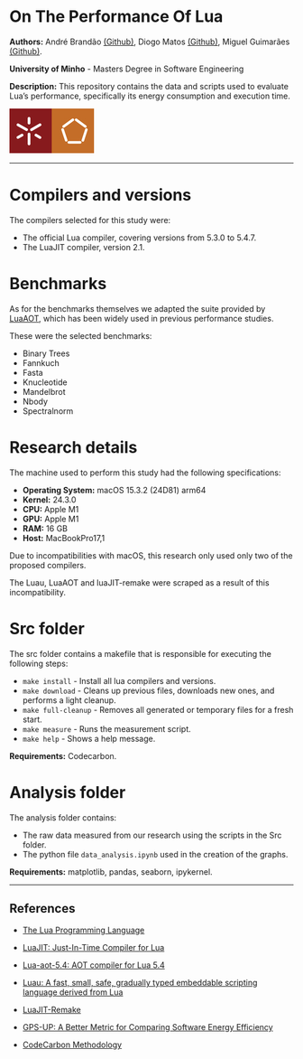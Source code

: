 # On The Performance Of Lua

**Authors:** André Brandão [(Github)](https://github.com/brandao07), Diogo Matos [(Github)](https://github.com/diogogmatos), Miguel Guimarães [(Github)](https://github.com/miguel-amg).

**University of Minho** - Masters Degree in Software Engineering

**Description:** This repository contains the data and scripts used to evaluate Lua’s performance, specifically its energy consumption and execution time.

![Logo](assets/uminho.jpg)

***

# Compilers and versions
The compilers selected for this study were:

- The official Lua compiler, covering versions from 5.3.0 to 5.4.7.
- The LuaJIT compiler, version 2.1.

# Benchmarks
As for the benchmarks themselves we adapted the suite provided by [LuaAOT](https://github.com/hugomg/lua-aot-5.4), which has been widely used in previous performance studies.

These were the selected benchmarks:

- Binary Trees
- Fannkuch
- Fasta
- Knucleotide
- Mandelbrot
- Nbody
- Spectralnorm

# Research details
The machine used to perform this study had the following specifications:
- **Operating System:** macOS 15.3.2 (24D81) arm64
- **Kernel:** 24.3.0
- **CPU:** Apple M1
- **GPU:** Apple M1
- **RAM:** 16 GB
- **Host:** MacBookPro17,1

Due to incompatibilities with macOS, this research only used only two of the proposed compilers.

The Luau, LuaAOT and luaJIT-remake were scraped as a result of this incompatibility.

# Src folder
The src folder contains a makefile that is responsible for executing the following steps:
- ```make install``` - Install all lua compilers and versions.
- ```make download``` - Cleans up previous files, downloads new ones, and performs a light cleanup.
- ```make full-cleanup``` - Removes all generated or temporary files for a fresh start.
- ```make measure``` - Runs the measurement script.
- ```make help``` - Shows a help message.

**Requirements:** Codecarbon.

# Analysis folder
The analysis folder contains:
- The raw data measured from our research using the scripts in the Src folder.
- The python file ```data_analysis.ipynb``` used in the creation of the graphs.

**Requirements:** matplotlib, pandas, seaborn, ipykernel.

***

## References
 - [The Lua Programming Language](https://www.lua.org/)

 - [LuaJIT: Just-In-Time Compiler for Lua](https://luajit.org/)

 - [Lua-aot-5.4: AOT compiler for Lua 5.4](https://github.com/hugomg/lua-aot-5.4)

 - [Luau: A fast, small, safe, gradually typed embeddable scripting language derived from Lua](https://luau.org/)


 - [LuaJIT-Remake](https://github.com/luajit-remake/luajit-remake)

 - [GPS-UP: A Better Metric for Comparing Software Energy Efficiency](https://greensoftware.foundation/articles/gps-up-a-better-metric-for-comparing-software-energy-efficiency)

 
 - [CodeCarbon Methodology](https://mlco2.github.io/codecarbon/methodology.html)
 
